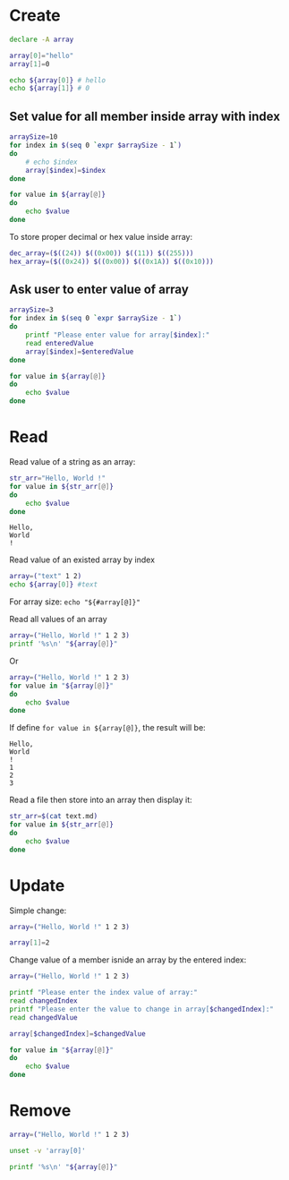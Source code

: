 # Create

```sh
declare -A array

array[0]="hello"
array[1]=0

echo ${array[0]} # hello
echo ${array[1]} # 0
```

## Set value for all member inside array with index

```sh
arraySize=10
for index in $(seq 0 `expr $arraySize - 1`)
do
    # echo $index
    array[$index]=$index
done

for value in ${array[@]}
do
    echo $value
done
```
To store proper decimal or hex value inside array:
```sh
dec_array=($((24)) $((0x00)) $((11)) $((255)))
hex_array=($((0x24)) $((0x00)) $((0x1A)) $((0x10)))
```

## Ask user to enter value of array
```sh
arraySize=3
for index in $(seq 0 `expr $arraySize - 1`)
do
    printf "Please enter value for array[$index]:"
    read enteredValue
    array[$index]=$enteredValue
done

for value in ${array[@]}
do
    echo $value
done
```
# Read
Read value of a string as an array:
```sh
str_arr="Hello, World !"
for value in ${str_arr[@]}
do
    echo $value
done
```
```
Hello,
World
!
```
Read value of an existed array by index

```sh
array=("text" 1 2)
echo ${array[0]} #text
```

For array size: ``echo "${#array[@]}"``

Read all values of an array

```sh
array=("Hello, World !" 1 2 3)
printf '%s\n' "${array[@]}"
```
Or
```sh
array=("Hello, World !" 1 2 3)
for value in "${array[@]}"
do
    echo $value
done
```

If define ``for value in ${array[@]}``, the result will be:

```
Hello,
World
!
1
2
3
```
Read a file then store into an array then display it:

```sh
str_arr=$(cat text.md)
for value in ${str_arr[@]}
do
    echo $value
done
```
# Update

Simple change:

```sh
array=("Hello, World !" 1 2 3)

array[1]=2
```

Change value of a member isnide an array by the entered index:
```sh
array=("Hello, World !" 1 2 3)

printf "Please enter the index value of array:"
read changedIndex
printf "Please enter the value to change in array[$changedIndex]:"
read changedValue

array[$changedIndex]=$changedValue

for value in "${array[@]}"
do
    echo $value
done
```

# Remove

```sh
array=("Hello, World !" 1 2 3)

unset -v 'array[0]'

printf '%s\n' "${array[@]}"
```
